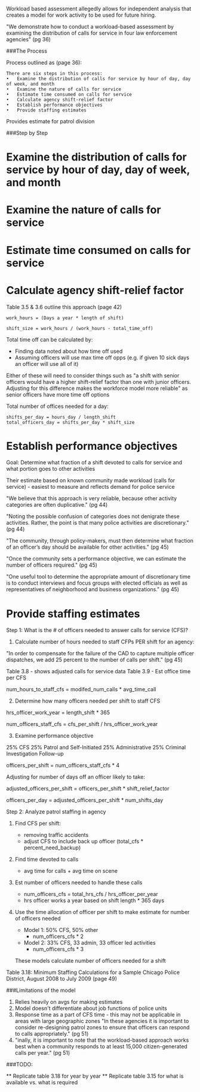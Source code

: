 Workload based assessment allegedly allows for independent analysis that creates a model for work activity to be used for future hiring.

"We demonstrate how to conduct a workload-based assessment by examining the distribution of calls for service in four law enforcement agencies" (pg 36)

###The Process

Process outlined as (page 36):

```
There are six steps in this process:
•	Examine the distribution of calls for service by hour of day, day of week, and month
•	Examine the nature of calls for service
•	Estimate time consumed on calls for service
•	Calculate agency shift-relief factor
•	Establish performance objectives
•	Provide staffing estimates
```

Provides estimate for patrol division

###Step by Step

# Examine the distribution of calls for service by hour of day, day of week, and month

# Examine the nature of calls for service

# Estimate time consumed on calls for service

# Calculate agency shift-relief factor

Table 3.5 & 3.6 outline this approach (page 42)

```
work_hours = (Days a year * length of shift)

shift_size = work_hours / (work_hours - total_time_off)
```

Total time off can be calculated by:
* Finding data noted about how time off used
* Assuming officers will use max time off opps (e.g. if given 10 sick days an officer will use all of it)

Either of these will need to consider things such as "a shift with senior officers would have a higher  shift-relief factor than one  with junior officers. Adjusting  for this difference makes the  workforce model more reliable" as senior officers have more time off options 

Total number of offices needed for a day:

```
shifts_per_day = hours_day / length_shift
total_officers_day = shifts_per_day * shift_size
```

# Establish performance objectives

Goal: Determine what fraction of a shift devoted to calls for service and what portion goes to other activities

Their estimate based on known community made workload (calls for service) - easiest to measure and reflects demand for police service

"We believe that this approach is very reliable, because other activity categories are often duplicative." (pg 44)

"Noting the possible confusion of categories does not denigrate these activities. Rather, the point is that many police activities are discretionary." (pg 44)

"The community, through policy-makers, must then determine what fraction of an officer’s day should be available for other activities." (pg 45)

"Once the community sets a performance objective, we can estimate the number of officers required." (pg 45)

"One useful tool to determine the appropriate amount of discretionary time is to conduct interviews and focus groups with elected officials as well as representatives of neighborhood and business organizations." (pg 45)

# Provide staffing estimates

Step 1: What is the # of officers needed to answer calls for service (CFS)?

1. Calculate number of hours needed to staff CFPs PER shift for an agency:

"In order to compensate for the failure of the CAD to capture multiple officer dispatches, we add 25 percent to the number of calls per shift." (pg 45)

Table 3.8 - shows adjusted calls for service data
Table 3.9 - Est office time per CFS

num_hours_to_staff_cfs = modifed_num_calls * avg_time_call 

2. Determine how many officers needed per shift to staff CFS

hrs_officer_work_year = length_shift * 365

num_officers_staff_cfs = cfs_per_shift / hrs_officer_work_year

3. Examine performance objective

25% CFS
25% Patrol and Self-Initiated
25% Administrative
25% Criminal Investigation Follow-up

officers_per_shift = num_officers_staff_cfs * 4

Adjusting for number of days off an officer likely to take:

adjusted_officers_per_shift = officers_per_shift * shift_relief_factor

officers_per_day = adjusted_officers_per_shift * num_shifts_day

Step 2: Analyze patrol staffing in agency

1. Find CFS per shift:
	- removing traffic accidents
	- adjust CFS to include back up officer (total_cfs * percent_need_backup)
2. Find time devoted to calls
	- avg time for calls + avg time on scene
3. Est number of officers needed to handle these calls
	- num_officers_cfs = total_hrs_cfs / hrs_officer_per_year
	- hrs officer works a year based on shift length * 365 days
4. Use the time allocation of officer per shift to make estimate for number of officers needed 

	- Model 1: 50% CFS, 50% other
		- num_officers_cfs * 2
	- Model 2: 33% CFS, 33 admin, 33 officer led activities
		- num_officers_cfs * 3
	
	These models calculate number of officers needed for a shift

Table 3.18: Minimum Staffing Calculations for a Sample Chicago Police District, August 2008 to July 2009 (page 49)


###Limitations of the model

1. Relies heavily on avgs for making estimates
2. Model doesn't differentiate about job functions of police units
3. Response time as a part of CFS time - this may not be applicable in areas with large geographic zones
"In these agencies it is important to consider re-designing patrol zones to ensure that officers can respond to calls appropriately." (pg 51)
4. "inally, it is important to note that the workload-based approach works best when a community responds to at least 15,000 citizen-generated calls per year." (pg 51)

###TODO:

** Replicate table 3.18 for year by year
** Replicate table 3.15 for what is available vs. what is required

